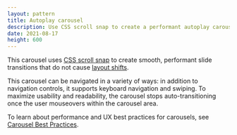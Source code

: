 ```yaml
---
layout: pattern
title: Autoplay carousel
description: Use CSS scroll snap to create a performant autoplay carousel
date: 2021-08-17
height: 600
---
```


This carousel uses [CSS scroll snap](https://web.dev/css-scroll-snap/) to create
smooth, performant slide transitions that do not cause [layout
shifts](https://web.dev/debugging-layout-shifts/).

This carousel can be navigated in a variety of ways: in addition to navigation
controls, it supports keyboard navigation and swiping. To maximize usability and
readability, the carousel stops auto-transitioning once the user mouseovers
within the carousel area.

To learn about performance and UX best practices for carousels, see
[Carousel Best Practices](https://web.dev/carousel-best-practices/).
